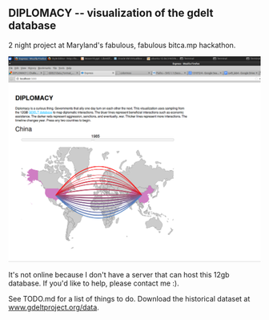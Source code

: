 ## DIPLOMACY -- visualization of the gdelt database

2 night project at Maryland's fabulous, fabulous bitca.mp hackathon.

![screenshot](screenshot.png)

It's not online because I don't have a server that can host this 12gb database. If you'd like to help, please contact me :).

See TODO.md for a list of things to do. Download the historical dataset at www.gdeltproject.org/data.

